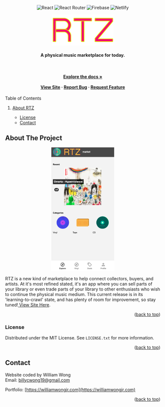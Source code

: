 <div id="top"></div>

<div align="center">

![React](https://img.shields.io/badge/react-%2320232a.svg?style=for-the-badge&logo=react&logoColor=%2361DAFB)
![React Router](https://img.shields.io/badge/React_Router-CA4245?style=for-the-badge&logo=react-router&logoColor=white)
![Firebase](https://img.shields.io/badge/Firebase-039BE5?style=for-the-badge&logo=Firebase&logoColor=white)
![Netlify](https://img.shields.io/badge/netlify-%23000000.svg?style=for-the-badge&logo=netlify&logoColor=#00C7B7)

</div>

<div align="center">
<img src="./src/assets/png/text_logo_1.png" alt="Logo" height="100">
  <p align="center">
    <h4>A physical music marketplace for today.<h4>
    <br />
    <br />
    <a href="https://github.com/billycwong19/rtz-app"><strong>Explore the docs »</strong></a>
    <br />
    <br />
    <a href="https://super-froyo-3a16f8.netlify.app/">View Site</a>
    ·
    <a href="https://github.com/billycwong19/rtz-app/issues">Report Bug</a>
    ·
    <a href="https://github.com/billycwong19/rtz-app/issues">Request Feature</a>
  </p>
</div>


  <summary>Table of Contents</summary>
  <ol>
    <li>
      <a href="#about-the-project">About RTZ</a>
    </li>
      <ul>
        <li><a href="#license">License</a></li>
        <li><a href="#contact">Contact</a></li>
      </ul>
    </li>
  </ol>


## About The Project
<div align="center">
    <img src="images/rtz-screenshot.png" height=400 alt="screenshot">
</div>

<p>RTZ is a new kind of marketplace to help connect collectors, buyers, and artists. At it's most refined stated, it's an app where you can sell parts of your library or even trade parts of your library to other enthusiasts who wish to continue the physical music medium. This current release is in its 'learning-to-crawl' state, and has plenty of room for improvement, so stay tuned!<a href="https://super-froyo-3a16f8.netlify.app/"> View Site Here</a>.</p>


<p align="right">(<a href="#top">back to top</a>)</p>

### License

Distributed under the MIT License. See `LICENSE.txt` for more information.

<p align="right">(<a href="#top">back to top</a>)</p>


## Contact

Website coded by William Wong
<br>
Email: billycwong19@gmail.com

Portfolio: [https://williamwongjr.com](https://williamwongjr.com)

<p align="right">(<a href="#top">back to top</a>)</p>
